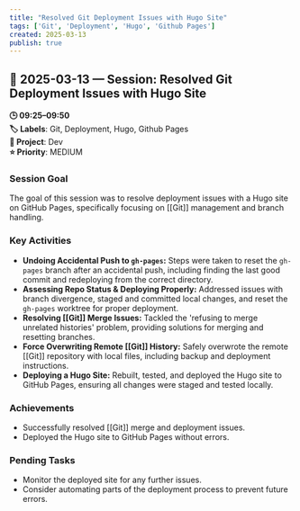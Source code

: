 ```yaml
---
title: "Resolved Git Deployment Issues with Hugo Site"
tags: ['Git', 'Deployment', 'Hugo', 'Github Pages']
created: 2025-03-13
publish: true
---
```


## 📅 2025-03-13 — Session: Resolved Git Deployment Issues with Hugo Site

**🕒 09:25–09:50**  
**🏷️ Labels**: Git, Deployment, Hugo, Github Pages  
**📂 Project**: Dev  
**⭐ Priority**: MEDIUM  


### Session Goal
The goal of this session was to resolve deployment issues with a Hugo site on GitHub Pages, specifically focusing on [[Git]] management and branch handling.

### Key Activities
- **Undoing Accidental Push to `gh-pages`:** Steps were taken to reset the `gh-pages` branch after an accidental push, including finding the last good commit and redeploying from the correct directory.
- **Assessing Repo Status & Deploying Properly:** Addressed issues with branch divergence, staged and committed local changes, and reset the `gh-pages` worktree for proper deployment.
- **Resolving [[Git]] Merge Issues:** Tackled the 'refusing to merge unrelated histories' problem, providing solutions for merging and resetting branches.
- **Force Overwriting Remote [[Git]] History:** Safely overwrote the remote [[Git]] repository with local files, including backup and deployment instructions.
- **Deploying a Hugo Site:** Rebuilt, tested, and deployed the Hugo site to GitHub Pages, ensuring all changes were staged and tested locally.

### Achievements
- Successfully resolved [[Git]] merge and deployment issues.
- Deployed the Hugo site to GitHub Pages without errors.

### Pending Tasks
- Monitor the deployed site for any further issues.
- Consider automating parts of the deployment process to prevent future errors.
